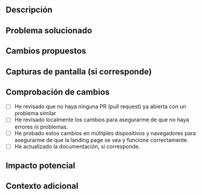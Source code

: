 ## Descripción

<!-- Describa brevemente los cambios realizados en esta solicitud de extracción. -->

## Problema solucionado

<!-- Describa el problema o la tarea que aborda esta solicitud de extracción, si corresponde. Incluya el número de problema o enlace al problema si existe. -->

## Cambios propuestos

<!-- Enumere los cambios específicos que ha realizado en el código, incluidas las nuevas características agregadas, las modificaciones existentes y cualquier eliminación de código. Proporcione una explicación clara de los cambios y su propósito. -->

## Capturas de pantalla (si corresponde)

<!-- Si los cambios afectan la apariencia visual de la landing page, incluya capturas de pantalla antes y después, si es posible. -->

## Comprobación de cambios

- [ ] He revisado que no haya ninguna PR (pull request) ya abierta con un problema similar
- [ ] He revisado localmente los cambios para asegurarme de que no haya errores ni problemas.
- [ ] He probado estos cambios en múltiples dispositivos y navegadores para asegurarme de que la landing page se vea y funcione correctamente.
- [ ] He actualizado la documentación, si corresponde.

## Impacto potencial

<!-- Describa cualquier impacto potencial que estos cambios puedan tener, como posibles problemas de compatibilidad o cambios en el rendimiento. -->

## Contexto adicional

<!-- Agregue cualquier contexto adicional que considere relevante para esta solicitud de extracción. -->
